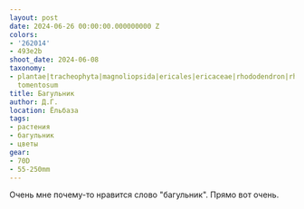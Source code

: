 ```yaml
---
layout: post
date: 2024-06-26 00:00:00.000000000 Z
colors:
- '262014'
- 493e2b
shoot_date: 2024-06-08
taxonomy:
- plantae|tracheophyta|magnoliopsida|ericales|ericaceae|rhododendron|rhododendron
  tomentosum
title: Багульник
author: Д.Г.
location: Ёльбаза
tags:
- растения
- багульник
- цветы
gear:
- 70D
- 55-250mm
---
```

Очень мне почему-то нравится слово "багульник". Прямо вот очень.

